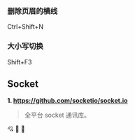 ### 删除页眉的横线
Ctrl+Shift+N

### 大小写切换
Shift+F3

## Socket

**1. https://github.com/socketio/socket.io**

> 全平台 socket 通讯库。


💘 🏅 🤯